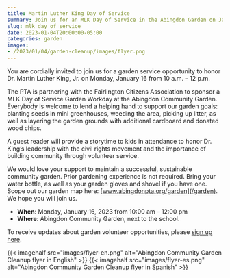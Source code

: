 ```yaml
--- 
title: Martin Luther King Day of Service
summary: Join us for an MLK Day of Service in the Abingdon Garden on January 16.
slug: mlk day of service
date: 2023-01-04T20:00:00-05:00
categories: garden
images: 
- /2023/01/04/garden-cleanup/images/flyer.png
---
```


You are cordially invited to join us for a garden service opportunity to honor Dr. Martin Luther King, Jr. on Monday, January 16 from 10 a.m. – 12 p.m.

The PTA is partnering with the Fairlington Citizens Association to sponsor a MLK Day of Service Garden Workday at the Abingdon Community Garden. Everybody is welcome to lend a helping hand to support our garden goals: planting seeds in mini greenhouses, weeding the area, picking up litter, as well as layering the garden grounds with additional cardboard and donated wood chips.

A guest reader will provide a storytime to kids in attendance to honor Dr. King’s leadership with the civil rights movement and the importance of building community through volunteer service.

We would love your support to maintain a successful, sustainable community garden. Prior gardening experience is not required. Bring your water bottle, as well as your garden gloves and shovel if you have one. Scope out our garden map here: [www.abingdonpta.org/garden](/garden). We hope you will join us.

- **When**: Monday, January 16, 2023 from 10:00 am – 12:00 pm
- **Where**: Abingdon Community Garden, next to the school.

To receive updates about garden volunteer opportunities, please [sign up here](https://us10.list-manage.com/subscribe?u=f9c2cb9188c78232702100f91&id=50d30d2a32).

{{< imagehalf src="images/flyer-en.png" alt="Abingdon Community Garden Cleanup flyer in English" >}}
{{< imagehalf src="images/flyer-es.png" alt="Abingdon Community Garden Cleanup flyer in Spanish" >}}